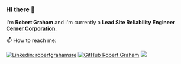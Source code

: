 ### Hi there 👋

I'm **Robert Graham** and I'm currently a **Lead Site Reliability Engineer [Cerner Corporation](https://github.com/cerner)**.

📫 How to reach me:

[![Linkedin: robertgrahamsre](https://img.shields.io/badge/robertgrahamsre-blue?style=flat-square&logo=Linkedin&logoColor=white&link=https://www.linkedin.com/in/robertgrahamsre)](https://www.linkedin.com/in/robertgrahamsre)
[![GitHub Robert Graham](https://img.shields.io/github/followers/graham1228?label=follow&style=social)](https://github.com/graham1228)
![](https://visitor-badge.glitch.me/badge?page_id=graham1228.graham1228)
<!--
**graham1228/graham1228** is a ✨ _special_ ✨ repository because its `README.md` (this file) appears on your GitHub profile.

Here are some ideas to get you started:

- 🔭 I’m currently working on ...
- 🌱 I’m currently learning ...
- 👯 I’m looking to collaborate on ...
- 🤔 I’m looking for help with ...
- 💬 Ask me about ...
- 📫 How to reach me: ...
- 😄 Pronouns: ...
- ⚡ Fun fact: ...
-->
